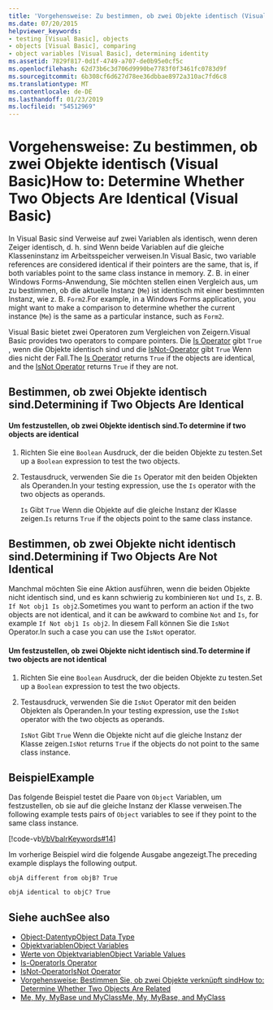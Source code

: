 ```yaml
---
title: 'Vorgehensweise: Zu bestimmen, ob zwei Objekte identisch (Visual Basic)'
ms.date: 07/20/2015
helpviewer_keywords:
- testing [Visual Basic], objects
- objects [Visual Basic], comparing
- object variables [Visual Basic], determining identity
ms.assetid: 7829f817-0d1f-4749-a707-de0b95e0cf5c
ms.openlocfilehash: 62d73b6c3d706d9990be7783f0f3461fc0783d9f
ms.sourcegitcommit: 6b308cf6d627d78ee36dbbae8972a310ac7fd6c8
ms.translationtype: MT
ms.contentlocale: de-DE
ms.lasthandoff: 01/23/2019
ms.locfileid: "54512969"
---
```

# <a name="how-to-determine-whether-two-objects-are-identical-visual-basic"></a><span data-ttu-id="837c8-102">Vorgehensweise: Zu bestimmen, ob zwei Objekte identisch (Visual Basic)</span><span class="sxs-lookup"><span data-stu-id="837c8-102">How to: Determine Whether Two Objects Are Identical (Visual Basic)</span></span>
<span data-ttu-id="837c8-103">In Visual Basic sind Verweise auf zwei Variablen als identisch, wenn deren Zeiger identisch, d. h. sind Wenn beide Variablen auf die gleiche Klasseninstanz im Arbeitsspeicher verweisen.</span><span class="sxs-lookup"><span data-stu-id="837c8-103">In Visual Basic, two variable references are considered identical if their pointers are the same, that is, if both variables point to the same class instance in memory.</span></span> <span data-ttu-id="837c8-104">Z. B. in einer Windows Forms-Anwendung, Sie möchten stellen einen Vergleich aus, um zu bestimmen, ob die aktuelle Instanz (`Me`) ist identisch mit einer bestimmten Instanz, wie z. B. `Form2`.</span><span class="sxs-lookup"><span data-stu-id="837c8-104">For example, in a Windows Forms application, you might want to make a comparison to determine whether the current instance (`Me`) is the same as a particular instance, such as `Form2`.</span></span>  
  
 <span data-ttu-id="837c8-105">Visual Basic bietet zwei Operatoren zum Vergleichen von Zeigern.</span><span class="sxs-lookup"><span data-stu-id="837c8-105">Visual Basic provides two operators to compare pointers.</span></span> <span data-ttu-id="837c8-106">Die [Is Operator](../../../../visual-basic/language-reference/operators/is-operator.md) gibt `True` , wenn die Objekte identisch sind und die [IsNot-Operator](../../../../visual-basic/language-reference/operators/isnot-operator.md) gibt `True` Wenn dies nicht der Fall.</span><span class="sxs-lookup"><span data-stu-id="837c8-106">The [Is Operator](../../../../visual-basic/language-reference/operators/is-operator.md) returns `True` if the objects are identical, and the [IsNot Operator](../../../../visual-basic/language-reference/operators/isnot-operator.md) returns `True` if they are not.</span></span>  
  
## <a name="determining-if-two-objects-are-identical"></a><span data-ttu-id="837c8-107">Bestimmen, ob zwei Objekte identisch sind.</span><span class="sxs-lookup"><span data-stu-id="837c8-107">Determining if Two Objects Are Identical</span></span>  
  
#### <a name="to-determine-if-two-objects-are-identical"></a><span data-ttu-id="837c8-108">Um festzustellen, ob zwei Objekte identisch sind.</span><span class="sxs-lookup"><span data-stu-id="837c8-108">To determine if two objects are identical</span></span>  
  
1.  <span data-ttu-id="837c8-109">Richten Sie eine `Boolean` Ausdruck, der die beiden Objekte zu testen.</span><span class="sxs-lookup"><span data-stu-id="837c8-109">Set up a `Boolean` expression to test the two objects.</span></span>  
  
2.  <span data-ttu-id="837c8-110">Testausdruck, verwenden Sie die `Is` Operator mit den beiden Objekten als Operanden.</span><span class="sxs-lookup"><span data-stu-id="837c8-110">In your testing expression, use the `Is` operator with the two objects as operands.</span></span>  
  
     <span data-ttu-id="837c8-111">`Is` Gibt `True` Wenn die Objekte auf die gleiche Instanz der Klasse zeigen.</span><span class="sxs-lookup"><span data-stu-id="837c8-111">`Is` returns `True` if the objects point to the same class instance.</span></span>  
  
## <a name="determining-if-two-objects-are-not-identical"></a><span data-ttu-id="837c8-112">Bestimmen, ob zwei Objekte nicht identisch sind.</span><span class="sxs-lookup"><span data-stu-id="837c8-112">Determining if Two Objects Are Not Identical</span></span>  
 <span data-ttu-id="837c8-113">Manchmal möchten Sie eine Aktion ausführen, wenn die beiden Objekte nicht identisch sind, und es kann schwierig zu kombinieren `Not` und `Is`, z. B. `If Not obj1 Is obj2`.</span><span class="sxs-lookup"><span data-stu-id="837c8-113">Sometimes you want to perform an action if the two objects are not identical, and it can be awkward to combine `Not` and `Is`, for example `If Not obj1 Is obj2`.</span></span> <span data-ttu-id="837c8-114">In diesem Fall können Sie die `IsNot` Operator.</span><span class="sxs-lookup"><span data-stu-id="837c8-114">In such a case you can use the `IsNot` operator.</span></span>  
  
#### <a name="to-determine-if-two-objects-are-not-identical"></a><span data-ttu-id="837c8-115">Um festzustellen, ob zwei Objekte nicht identisch sind.</span><span class="sxs-lookup"><span data-stu-id="837c8-115">To determine if two objects are not identical</span></span>  
  
1.  <span data-ttu-id="837c8-116">Richten Sie eine `Boolean` Ausdruck, der die beiden Objekte zu testen.</span><span class="sxs-lookup"><span data-stu-id="837c8-116">Set up a `Boolean` expression to test the two objects.</span></span>  
  
2.  <span data-ttu-id="837c8-117">Testausdruck, verwenden Sie die `IsNot` Operator mit den beiden Objekten als Operanden.</span><span class="sxs-lookup"><span data-stu-id="837c8-117">In your testing expression, use the `IsNot` operator with the two objects as operands.</span></span>  
  
     <span data-ttu-id="837c8-118">`IsNot` Gibt `True` Wenn die Objekte nicht auf die gleiche Instanz der Klasse zeigen.</span><span class="sxs-lookup"><span data-stu-id="837c8-118">`IsNot` returns `True` if the objects do not point to the same class instance.</span></span>  
  
## <a name="example"></a><span data-ttu-id="837c8-119">Beispiel</span><span class="sxs-lookup"><span data-stu-id="837c8-119">Example</span></span>  
 <span data-ttu-id="837c8-120">Das folgende Beispiel testet die Paare von `Object` Variablen, um festzustellen, ob sie auf die gleiche Instanz der Klasse verweisen.</span><span class="sxs-lookup"><span data-stu-id="837c8-120">The following example tests pairs of `Object` variables to see if they point to the same class instance.</span></span>  
  
 [!code-vb[VbVbalrKeywords#14](../../../../visual-basic/language-reference/codesnippet/VisualBasic/how-to-determine-whether-two-objects-are-identical_1.vb)]  
  
 <span data-ttu-id="837c8-121">Im vorherige Beispiel wird die folgende Ausgabe angezeigt.</span><span class="sxs-lookup"><span data-stu-id="837c8-121">The preceding example displays the following output.</span></span>  
  
 `objA different from objB? True`  
  
 `objA identical to objC? True`  
  
## <a name="see-also"></a><span data-ttu-id="837c8-122">Siehe auch</span><span class="sxs-lookup"><span data-stu-id="837c8-122">See also</span></span>
- [<span data-ttu-id="837c8-123">Object-Datentyp</span><span class="sxs-lookup"><span data-stu-id="837c8-123">Object Data Type</span></span>](../../../../visual-basic/language-reference/data-types/object-data-type.md)
- [<span data-ttu-id="837c8-124">Objektvariablen</span><span class="sxs-lookup"><span data-stu-id="837c8-124">Object Variables</span></span>](../../../../visual-basic/programming-guide/language-features/variables/object-variables.md)
- [<span data-ttu-id="837c8-125">Werte von Objektvariablen</span><span class="sxs-lookup"><span data-stu-id="837c8-125">Object Variable Values</span></span>](../../../../visual-basic/programming-guide/language-features/variables/object-variable-values.md)
- [<span data-ttu-id="837c8-126">Is-Operator</span><span class="sxs-lookup"><span data-stu-id="837c8-126">Is Operator</span></span>](../../../../visual-basic/language-reference/operators/is-operator.md)
- [<span data-ttu-id="837c8-127">IsNot-Operator</span><span class="sxs-lookup"><span data-stu-id="837c8-127">IsNot Operator</span></span>](../../../../visual-basic/language-reference/operators/isnot-operator.md)
- [<span data-ttu-id="837c8-128">Vorgehensweise: Bestimmen Sie, ob zwei Objekte verknüpft sind</span><span class="sxs-lookup"><span data-stu-id="837c8-128">How to: Determine Whether Two Objects Are Related</span></span>](../../../../visual-basic/programming-guide/language-features/variables/how-to-determine-whether-two-objects-are-related.md)
- [<span data-ttu-id="837c8-129">Me, My, MyBase und MyClass</span><span class="sxs-lookup"><span data-stu-id="837c8-129">Me, My, MyBase, and MyClass</span></span>](../../../../visual-basic/programming-guide/program-structure/me-my-mybase-and-myclass.md)
